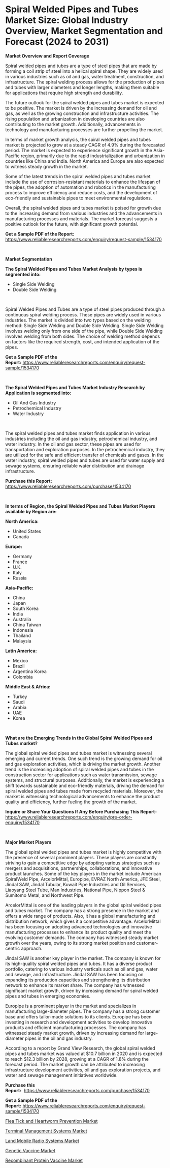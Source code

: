 <p><h1>Spiral Welded Pipes and Tubes Market Size: Global Industry Overview, Market Segmentation and Forecast (2024 to 2031)</h1></p><p><strong>Market Overview and Report Coverage</strong></p>
<p><p>Spiral welded pipes and tubes are a type of steel pipes that are made by forming a coil strip of steel into a helical spiral shape. They are widely used in various industries such as oil and gas, water treatment, construction, and infrastructure. The spiral welding process allows for the production of pipes and tubes with larger diameters and longer lengths, making them suitable for applications that require high strength and durability.</p><p>The future outlook for the spiral welded pipes and tubes market is expected to be positive. The market is driven by the increasing demand for oil and gas, as well as the growing construction and infrastructure activities. The rising population and urbanization in developing countries are also contributing to the market growth. Additionally, advancements in technology and manufacturing processes are further propelling the market.</p><p>In terms of market growth analysis, the spiral welded pipes and tubes market is projected to grow at a steady CAGR of 4.9% during the forecasted period. The market is expected to experience significant growth in the Asia-Pacific region, primarily due to the rapid industrialization and urbanization in countries like China and India. North America and Europe are also expected to witness steady growth in the market.</p><p>Some of the latest trends in the spiral welded pipes and tubes market include the use of corrosion-resistant materials to enhance the lifespan of the pipes, the adoption of automation and robotics in the manufacturing process to improve efficiency and reduce costs, and the development of eco-friendly and sustainable pipes to meet environmental regulations.</p><p>Overall, the spiral welded pipes and tubes market is poised for growth due to the increasing demand from various industries and the advancements in manufacturing processes and materials. The market forecast suggests a positive outlook for the future, with significant growth potential.</p></p>
<p><strong>Get a Sample PDF of the Report:</strong> <a href="https://www.reliableresearchreports.com/enquiry/request-sample/1534170">https://www.reliableresearchreports.com/enquiry/request-sample/1534170</a></p>
<p>&nbsp;</p>
<p><strong>Market Segmentation</strong></p>
<p><strong>The Spiral Welded Pipes and Tubes Market Analysis by types is segmented into:</strong></p>
<p><ul><li>Single Side Welding</li><li>Double Side Welding</li></ul></p>
<p>&nbsp;</p>
<p><p>Spiral Welded Pipes and Tubes are a type of steel pipes produced through a continuous spiral welding process. These pipes are widely used in various industries. The market is divided into two types based on the welding method: Single Side Welding and Double Side Welding. Single Side Welding involves welding only from one side of the pipe, while Double Side Welding involves welding from both sides. The choice of welding method depends on factors like the required strength, cost, and intended application of the pipes.</p></p>
<p><strong>Get a Sample PDF of the Report:</strong>&nbsp;<a href="https://www.reliableresearchreports.com/enquiry/request-sample/1534170">https://www.reliableresearchreports.com/enquiry/request-sample/1534170</a></p>
<p>&nbsp;</p>
<p><strong>The Spiral Welded Pipes and Tubes Market Industry Research by Application is segmented into:</strong></p>
<p><ul><li>Oil And Gas Industry</li><li>Petrochemical Industry</li><li>Water Industry</li></ul></p>
<p>&nbsp;</p>
<p><p>The spiral welded pipes and tubes market finds application in various industries including the oil and gas industry, petrochemical industry, and water industry. In the oil and gas sector, these pipes are used for transportation and exploration purposes. In the petrochemical industry, they are utilized for the safe and efficient transfer of chemicals and gases. In the water industry, spiral welded pipes and tubes are used for water supply and sewage systems, ensuring reliable water distribution and drainage infrastructure.</p></p>
<p><strong>Purchase this Report:</strong>&nbsp; <a href="https://www.reliableresearchreports.com/purchase/1534170">https://www.reliableresearchreports.com/purchase/1534170</a></p>
<p>&nbsp;</p>
<p><strong>In terms of Region, the Spiral Welded Pipes and Tubes Market Players available by Region are:</strong></p>
<p>
    <p> <strong> North America: </strong>
        <ul>
            <li>United States</li>
            <li>Canada</li>
        </ul>
        </p> 
    <p> <strong> Europe: </strong>
        <ul>
            <li>Germany</li>
            <li>France</li>
            <li>U.K.</li>
            <li>Italy</li>
            <li>Russia</li>
        </ul>
        </p> 
    <p> <strong> Asia-Pacific: </strong>
        <ul>
            <li>China</li>
            <li>Japan</li>
            <li>South Korea</li>
            <li>India</li>
            <li>Australia</li>
            <li>China Taiwan</li>
            <li>Indonesia</li>
            <li>Thailand</li>
            <li>Malaysia</li>
        </ul>
        </p> 
    <p> <strong> Latin America: </strong>
        <ul>
            <li>Mexico</li>
            <li>Brazil</li>
            <li>Argentina Korea</li>
            <li>Colombia</li>
        </ul>
        </p> 
    <p> <strong> Middle East & Africa: </strong>
        <ul>
            <li>Turkey</li>
            <li>Saudi</li>
            <li>Arabia</li>
            <li>UAE</li>
            <li>Korea</li>
        </ul>
    </p>
    </p>
<p>&nbsp;</p>
<p><strong>What are the Emerging Trends in the Global Spiral Welded Pipes and Tubes market?</strong></p>
<p><p>The global spiral welded pipes and tubes market is witnessing several emerging and current trends. One such trend is the growing demand for oil and gas exploration activities, which is driving the market growth. Another trend is the increasing adoption of spiral welded pipes and tubes in the construction sector for applications such as water transmission, sewage systems, and structural purposes. Additionally, the market is experiencing a shift towards sustainable and eco-friendly materials, driving the demand for spiral welded pipes and tubes made from recycled materials. Moreover, the market is witnessing technological advancements to enhance the product quality and efficiency, further fueling the growth of the market.</p></p>
<p><strong>Inquire or Share Your Questions If Any Before Purchasing This Report</strong>- <a href="https://www.reliableresearchreports.com/enquiry/pre-order-enquiry/1534170">https://www.reliableresearchreports.com/enquiry/pre-order-enquiry/1534170</a></p>
<p>&nbsp;</p>
<p><strong>Major Market Players</strong></p>
<p><p>The global spiral welded pipes and tubes market is highly competitive with the presence of several prominent players. These players are constantly striving to gain a competitive edge by adopting various strategies such as mergers and acquisitions, partnerships, collaborations, and innovative product launches. Some of the key players in the market include American SpiralWeld Pipe, ArcelorMittal, Europipe, EVRAZ North America, JFE Steel, Jindal SAW, Jindal Tubular, Kuwait Pipe Industries and Oil Services, Liaoyang Steel Tube, Man Industries, National Pipe, Nippon Steel & Sumitomo Metal, and Northwest Pipe.</p><p>ArcelorMittal is one of the leading players in the global spiral welded pipes and tubes market. The company has a strong presence in the market and offers a wide range of products. Also, it has a global manufacturing and distribution network, which gives it a competitive advantage. ArcelorMittal has been focusing on adopting advanced technologies and innovative manufacturing processes to enhance its product quality and meet the evolving customer demands. The company has witnessed steady market growth over the years, owing to its strong market position and customer-centric approach.</p><p>Jindal SAW is another key player in the market. The company is known for its high-quality spiral welded pipes and tubes. It has a diverse product portfolio, catering to various industry verticals such as oil and gas, water and sewage, and infrastructure. Jindal SAW has been focusing on expanding its production capacities and strengthening its distribution network to enhance its market share. The company has witnessed significant market growth, driven by increasing demand for spiral welded pipes and tubes in emerging economies.</p><p>Europipe is a prominent player in the market and specializes in manufacturing large-diameter pipes. The company has a strong customer base and offers tailor-made solutions to its clients. Europipe has been investing in research and development activities to develop innovative products and efficient manufacturing processes. The company has witnessed steady market growth, driven by increasing demand for large-diameter pipes in the oil and gas industry.</p><p>According to a report by Grand View Research, the global spiral welded pipes and tubes market was valued at $10.7 billion in 2020 and is expected to reach $12.3 billion by 2028, growing at a CAGR of 1.8% during the forecast period. The market growth can be attributed to increasing infrastructure development activities, oil and gas exploration projects, and water and sewage management initiatives worldwide.</p></p>
<p><strong>Purchase this Report:</strong>&nbsp;&nbsp;<a href="https://www.reliableresearchreports.com/purchase/1534170">https://www.reliableresearchreports.com/purchase/1534170</a></p>
<p></p>
<p><strong>Get a Sample PDF of the Report:</strong>&nbsp;<a href="https://www.reliableresearchreports.com/enquiry/request-sample/1534170">https://www.reliableresearchreports.com/enquiry/request-sample/1534170</a></p>
<p><p><a href="https://medium.com/@vallieemard78/flea-tick-and-heartworm-prevention-market-analysis-its-cagr-market-segmentation-and-global-486bd2d02384">Flea Tick and Heartworm Prevention Market</a></p><p><a href="https://github.com/juniordelafrance/Market-Research-Report-List-1/blob/main/terminal-management-systems-market.md">Terminal Management Systems Market</a></p><p><a href="https://github.com/indrystar/Market-Research-Report-List-1/blob/main/land-mobile-radio-systems-market.md">Land Mobile Radio Systems Market</a></p><p><a href="https://medium.com/@vallieemard78/genetic-vaccine-market-size-and-market-trends-complete-industry-overview-2023-to-2030-dc6d993dfb75">Genetic Vaccine Market</a></p><p><a href="https://medium.com/@vallieemard78/recombinant-protein-vaccine-market-report-reveals-the-latest-trends-and-growth-opportunities-of-0fad2dc16470">Recombinant Protein Vaccine Market</a></p></p>